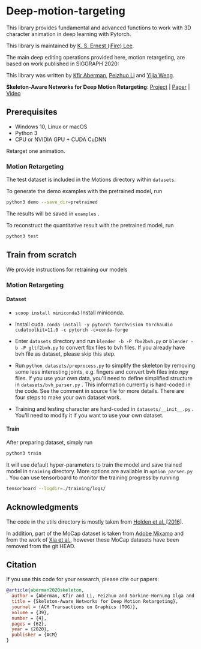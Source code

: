 # Deep-motion-targeting

This library provides fundamental and advanced functions to work with 3D character animation in deep learning with Pytorch.

This library is maintained by [K. S. Ernest (iFire) Lee](https://github.com/fire).

The main deep editing operations provided here, motion retargeting, are based on work published in SIGGRAPH 2020:

This library was written by [Kfir Aberman](https://kfiraberman.github.io), [Peizhuo Li](https://peizhuoli.github.io/) and [Yijia Weng](https://halfsummer11.github.io/).

**Skeleton-Aware Networks for Deep Motion Retargeting**: [Project](https://deepmotionediting.github.io/retargeting) | [Paper](https://arxiv.org/abs/2005.05732) |
[Video](https://www.youtube.com/watch?v=ym8Tnmiz5N8)

## Prerequisites

* Windows 10, Linux or macOS
* Python 3
* CPU or NVIDIA GPU + CUDA CuDNN

Retarget one animation.

### Motion Retargeting

The test dataset is included in the Motions directory within `datasets`.

To generate the demo examples with the pretrained model, run

```bash
python3 demo --save_dir=pretrained
```

The results will be saved in `examples` .

To reconstruct the quantitative result with the pretrained model, run

``` bash
python3 test
```

## Train from scratch

We provide instructions for retraining our models

### Motion Retargeting

#### Dataset

* `scoop install miniconda3` Install miniconda.

* Install cuda. `conda install -y pytorch torchvision torchaudio cudatoolkit=11.0 -c pytorch -c=conda-forge`

* Enter `datasets` directory and run `blender -b -P fbx2bvh.py` or `blender -b -P gltf2bvh.py` to convert fbx files to bvh files. If you already have bvh file as dataset, please skip this step.

* Run `python datasets/preprocess.py` to simplify the skeleton by removing some less interesting joints, e.g. fingers and convert bvh files into npy files. If you use your own data, you'll need to define simplified structure in `datasets/bvh_parser.py` . This information currently is hard-coded in the code. See the comment in source file for more details. There are four steps to make your own dataset work.

* Training and testing character are hard-coded in `datasets/__init__.py` . You'll need to modify it if you want to use your own dataset.

#### Train

After preparing dataset, simply run 

``` bash
python3 train
```

It will use default hyper-parameters to train the model and save trained model in `training` directory. More options are available in `option_parser.py` . You can use tensorboard to monitor the training progress by running

``` bash
tensorboard --logdir=./training/logs/
```

## Acknowledgments

The code in the utils directory is mostly taken from [Holden et al. [2016]](http://theorangeduck.com/page/deep-learning-framework-character-motion-synthesis-and-editing).  

In addition, part of the MoCap dataset is taken from [Adobe Mixamo](https://www.mixamo.com/) and from the work of [Xia et al.](http://faculty.cs.tamu.edu/jchai/projects/SIG15/style-final.pdf), however these MoCap datasets have been removed from the git HEAD.

## Citation

If you use this code for your research, please cite our papers:

``` bibtex
@article{aberman2020skeleton,
  author = {Aberman, Kfir and Li, Peizhuo and Sorkine-Hornung Olga and Lischinski, Dani and Cohen-Or, Daniel and Chen, Baoquan},
  title = {Skeleton-Aware Networks for Deep Motion Retargeting},
  journal = {ACM Transactions on Graphics (TOG)},
  volume = {39},
  number = {4},
  pages = {62},
  year = {2020},
  publisher = {ACM}
}
```
